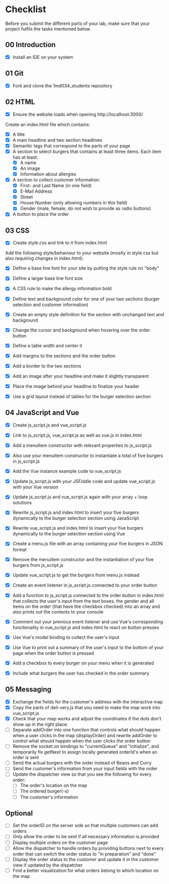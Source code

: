 # Checklist

Before you submit the different parts of your lab, make sure that your project fulfils the tasks mentioned below.

## 00 Introduction

- [X] Install an IDE on your system

## 01 Git

- [X] Fork and clone the 1md034_students repository


## 02 HTML

- [X] Ensure the website loads when opening http://localhost:3000/

Create an index.html file which contains:
- [X] A title
- [X] A main headline and two section headlines
- [X] Semantic tags that correspond to the parts of your page
- [X] A section to select burgers that contains at least three items. Each item has at least:
	- [X] A name
	- [X] An image
	- [X] Information about allergies 
- [x] A section to collect customer information:
	- [x] First- and Last Name (in one field)
	- [x] E-Mail Address
	- [x] Street
	- [x] House Number (only allowing numbers in this field)
	- [X] Gender (male, female, do not wish to provide as radio buttons)
- [x] A button to place the order

## 03 CSS

- [x] Create style.css and link to it from index.html

Add the following style/behaviour to your website (mostly in style.css but also requiring changes in index.html):
- [x] Define a base line font for your site by putting the style rule on "body"
- [x] Define a larger base line font size
- [x] A CSS rule to make the allergy information bold
- [x] Define text and background color for one of your two sections (burger selection and customer information)
- [x] Create an empty style definition for the section with unchanged text and background
- [x] Change the cursor and background when hovering over the order button
- [x] Define a table width and center it
- [x] Add margins to the sections and the order button
- [x] Add a border to the two sections
- [x] Add an image after your headline and make it slightly transparent
- [x] Place the image behind your headline to finalize your header
- [x] Use a grid layout instead of tables for the burger selection section


## 04 JavaScript and Vue

- [x] Create js_script.js and vue_script.js
- [x] Link to js_script.js, vue_script.js as well as vue.js in index.html
- [x] Add a menuItem constructor with relevant properties to js_script.js
- [x] Also use your menuItem constructor to instantiate a total of five burgers in js_script.js
- [x] Add the Vue instance example code to vue_script.js 
- [x] Update js_script.js with your JSFiddle code and update vue_script.js with your Vue version
- [x] Update js_script.js and vue_script.js again with your array + loop solutions
- [x] Rewrite js_script.js and index.html to insert your five burgers dynamically to the burger selection section using JavaScript
- [x] Rewrite vue_script.js and index.html to insert your five burgers dynamically to the burger selection section using Vue
- [x] Create a menu.js file with an array containing your five burgers in JSON format
- [x] Remove the menuItem constructor and the instantiation of your five burgers from js_script.js
- [x] Update vue_script.js to get the burgers from menu.js instead
- [x] Create an event listener in js_script.js connected to your order button
- [x] Add a function to js_script.js connected to the order button in index.html that collects the user's input from the text boxes, the gender and all items on the order (that have the checkbox checked) into an array and also prints out the contents to your console 
- [x] Comment out your previous event listener and use Vue's corresponding functionality in vue_script.js and index.html to react on button presses
- [x] Use Vue's model binding to collect the user's input
- [x] Use Vue to print out a summary of the user's input to the bottom of your page when the order button is pressed
- [x] Add a checkbox to every burger on your menu when it is generated
- [x] Include what burgers the user has checked in the order summary


## 05 Messaging

- [x] Exchange the fields for the customer's address with the interactive map
- [x] Copy the parts of deli-very.js that you need to make the map work into vue_script.js
- [x] Check that your map works and adjust the coordinates if the dots don't show up in the right place.
- [ ] Separate addOrder into one function that controls what should happen when a user clicks in the map (displayOrder) and rewrite addOrder to control what should happen when the user clicks the order button
- [ ] Remove the socket.on bindings to "currentQueue" and "initialize", and temporarily fix getNext to assign locally generated orderId's when an order is sent
- [ ] Send the actual burgers with the order instead of Beans and Curry
- [ ] Send the customer's information from your input fields with the order
- [ ] Update the dispatcher view so that you see the following for every order:
    - [ ] The order's location on the map
    - [ ] The ordered burger(-s)
    - [ ] The customer's information
    
## Optional
- [ ] Set the orderID on the server side so that multiple customers can add orders
- [ ] Only allow the order to be sent if all necessary information is provided
- [ ] Display multiple orders on the customer page
- [ ] Allow the dispatcher to handle orders by providing buttons next to every order that can switch the order status to "in preparation" and "done"
- [ ] Display the order status to the customer and update it in the customer view if updated by the dispatcher
- [ ] Find a better visualization for what orders belong to which location on the map
